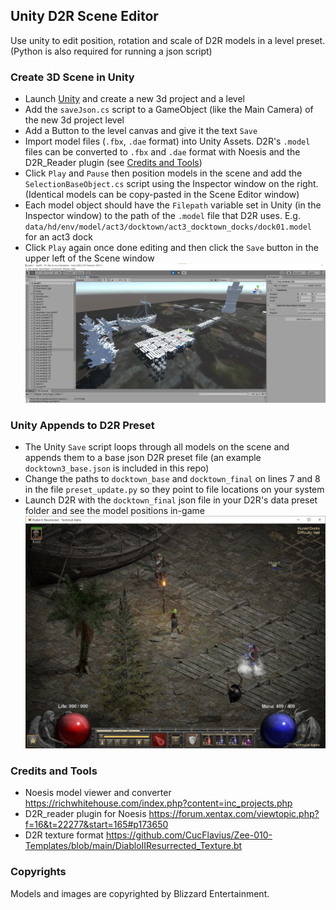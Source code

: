 ## Unity D2R Scene Editor
Use unity to edit position, rotation and scale of D2R models in a level preset. (Python is also required for running a json script)


### Create 3D Scene in Unity
- Launch [Unity](https://store.unity.com/download-nuo) and create a new 3d project and a level
- Add the `saveJson.cs` script to a GameObject (like the Main Camera) of the new 3d project level
- Add a Button to the level canvas and give it the text `Save`
- Import model files (`.fbx`, `.dae` format) into Unity Assets. D2R's `.model` files can be converted to `.fbx` and `.dae` format with Noesis and the D2R_Reader plugin (see [Credits and Tools](#credits-and-tools))
- Click `Play` and `Pause` then position models in the scene and add the `SelectionBaseObject.cs` script using the Inspector window on the right. (Identical models can be copy-pasted in the Scene Editor window)
- Each model object should have the `Filepath` variable set in Unity (in the Inspector window) to the path of the `.model` file that D2R uses. E.g. `data/hd/env/model/act3/docktown/act3_docktown_docks/dock01.model` for an act3 dock
- Click `Play` again once done editing and then click the `Save` button in the upper left of the Scene window
![Unity docktown scene](./images/act3town_unity_scene.jpg)


### Unity Appends to D2R Preset
- The Unity `Save` script loops through all models on the scene and appends them to a base json D2R preset file (an example `docktown3_base.json` is included in this repo)
- Change the paths to `docktown_base` and `docktown_final` on lines 7 and 8 in the file `preset_update.py` so they point to file locations on your system
- Launch D2R with the `docktown_final` json file in your D2R's data preset folder and see the model positions in-game
![Docktown in game](./images/act3town_preset_ingame.jpg)


### Credits and Tools
- Noesis model viewer and converter https://richwhitehouse.com/index.php?content=inc_projects.php
- D2R_reader plugin for Noesis https://forum.xentax.com/viewtopic.php?f=16&t=22277&start=165#p173650
- D2R texture format https://github.com/CucFlavius/Zee-010-Templates/blob/main/DiabloIIResurrected_Texture.bt


### Copyrights
Models and images are copyrighted by Blizzard Entertainment.
